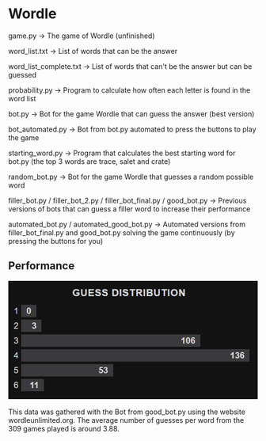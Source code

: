 # Wordle

game.py -> The game of Wordle (unfinished)

word_list.txt -> List of words that can be the answer

word_list_complete.txt -> List of words that can't be the answer but can be guessed

probability.py -> Program to calculate how often each letter is found in the word list

bot.py -> Bot for the game Wordle that can guess the answer (best version)

bot_automated.py -> Bot from bot.py automated to press the buttons to play the game

starting_word.py -> Program that calculates the best starting word for bot.py (the top 3 words are trace, salet and crate)

random_bot.py -> Bot for the game Wordle that guesses a random possible word

filler_bot.py / filler_bot_2.py / filler_bot_final.py / good_bot.py -> Previous versions of bots that can guess a filler word to increase their performance

automated_bot.py / automated_good_bot.py -> Automated versions from filler_bot_final.py and good_bot.py solving the game continuously (by pressing the buttons for you)


## Performance

<img src="data.png">


This data was gathered with the Bot from good_bot.py using the website wordleunlimited.org.
The average number of guesses per word from the 309 games played is around 3.88.